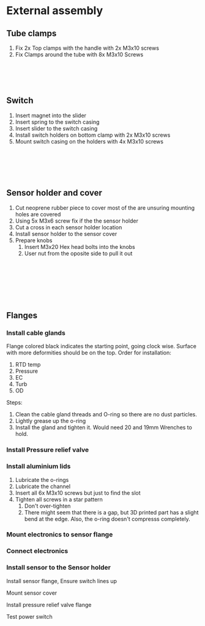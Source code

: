 # External assembly

## Tube clamps

1. Fix 2x Top clamps with the handle with 2x M3x10 screws
2. Fix Clamps around the tube with 8x M3x10 Screws

<div>

<figure><img src="../.gitbook/assets/PXL_20240805_135806912.jpg" alt=""><figcaption></figcaption></figure>

 

<figure><img src="../.gitbook/assets/PXL_20240805_140011025.jpg" alt=""><figcaption></figcaption></figure>

</div>

<div>

<figure><img src="../.gitbook/assets/PXL_20240805_140058400.jpg" alt=""><figcaption></figcaption></figure>

 

<figure><img src="../.gitbook/assets/PXL_20240805_140115118.jpg" alt=""><figcaption></figcaption></figure>

 

<figure><img src="../.gitbook/assets/PXL_20240805_140524812.jpg" alt=""><figcaption></figcaption></figure>

</div>

## Switch

1. Insert magnet into the slider
2. Insert spring to the switch casing
3. Insert slider to the switch casing
4. Install switch holders on bottom clamp with 2x M3x10 screws
5. Mount switch casing on the holders with 4x M3x10 screws

<div>

<figure><img src="../.gitbook/assets/PXL_20240805_140712035.jpg" alt=""><figcaption></figcaption></figure>

 

<figure><img src="../.gitbook/assets/PXL_20240805_140719726.jpg" alt=""><figcaption></figcaption></figure>

 

<figure><img src="../.gitbook/assets/PXL_20240805_140726781.jpg" alt=""><figcaption></figcaption></figure>

</div>

<div>

<figure><img src="../.gitbook/assets/PXL_20240805_140604647.jpg" alt=""><figcaption></figcaption></figure>

 

<figure><img src="../.gitbook/assets/PXL_20240805_140700759.jpg" alt=""><figcaption></figcaption></figure>

</div>

<figure><img src="../.gitbook/assets/PXL_20240805_140853064.jpg" alt=""><figcaption></figcaption></figure>

## Sensor holder and cover

1. Cut neoprene rubber piece to cover most of the are unsuring mounting holes are covered
2. Using 5x M3x6 screw fix if the the sensor holder
3. Cut a cross in each sensor holder location
4. Install sensor holder to the sensor cover
5. Prepare knobs
   1. Insert M3x20 Hex head bolts into the knobs
   2. User nut from the oposite side to pull it out

<div>

<figure><img src="../.gitbook/assets/PXL_20240805_140947896.jpg" alt=""><figcaption></figcaption></figure>

 

<figure><img src="../.gitbook/assets/PXL_20240805_140942512.jpg" alt=""><figcaption></figcaption></figure>

</div>

<div>

<figure><img src="../.gitbook/assets/PXL_20240805_141111816.jpg" alt=""><figcaption></figcaption></figure>

 

<figure><img src="../.gitbook/assets/PXL_20240805_141248650.jpg" alt=""><figcaption></figcaption></figure>

 

<figure><img src="../.gitbook/assets/PXL_20240805_141300311.jpg" alt=""><figcaption></figcaption></figure>

</div>

<div>

<figure><img src="../.gitbook/assets/PXL_20240805_141425098.jpg" alt=""><figcaption></figcaption></figure>

 

<figure><img src="../.gitbook/assets/PXL_20240805_142014529.jpg" alt=""><figcaption></figcaption></figure>

 

<figure><img src="../.gitbook/assets/PXL_20240805_142035280.jpg" alt=""><figcaption></figcaption></figure>

</div>

## Flanges

### Install cable glands

Flange colored black indicates the starting point, going clock wise. Surface with more deformities should be on the top. Order for installation:

1. RTD temp
2. Pressure
3. EC
4. Turb
5. OD

Steps:

1. Clean the cable gland threads and O-ring so there are no dust particles.&#x20;
2. Lightly grease up the o-ring
3. Install the gland and tighten it. Would need 20 and 19mm Wrenches to hold.



### Install Pressure relief valve

### Install aluminium lids&#x20;

1. Lubricate the o-rings
2. Lubricate the channel
3. Insert all 6x  M3x10 screws but just to find the slot
4. Tighten all screws in a star pattern
   1. Don't over-tighten
   2. There might seem that there is a gap, but 3D printed part has a slight bend at the edge. Also, the o-ring doesn't compresss completely.

### Mount electronics to sensor flange





### Connect electronics

### Install sensor to the Sensor holder

Install sensor flange, Ensure switch lines up

Mount sensor cover

Install pressure relief valve flange

Test power switch



